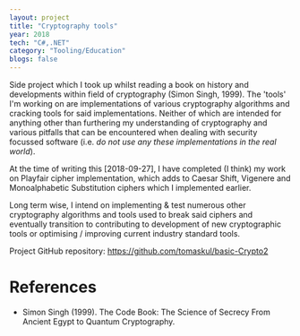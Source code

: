 ```yaml
---
layout: project
title: "Cryptography tools"
year: 2018
tech: "C#,.NET"
category: "Tooling/Education"
blogs: false
---
```


Side project which I took up whilst reading a book on history and developments within field of cryptography (Simon Singh, 1999). The 'tools' I'm working on are implementations of various cryptography algorithms and cracking tools for said implementations. Neither of which are intended for anything other than furthering my understanding of cryptography and various pitfalls that can be encountered when dealing with security focussed software (i.e. _do not use any these implementations in the real world_).

At the time of writing this [2018-09-27], I have completed (I think) my work on Playfair cipher implementation, which adds to Caesar Shift, Vigenere and Monoalphabetic Substitution ciphers which I implemented earlier. 

Long term wise, I intend on implementing & test numerous other cryptography algorithms and tools used to break said ciphers and eventually transition to contributing to development of new cryptographic tools or optimising / improving current industry standard tools.

Project GitHub repository: https://github.com/tomaskul/basic-Crypto2

# References

- Simon Singh (1999). The Code Book: The Science of Secrecy From Ancient Egypt to Quantum Cryptography.
